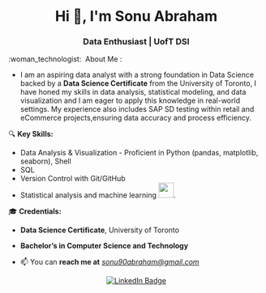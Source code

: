 
<!-- Centering an Image and Enlarging it-->

<!--Displaying GitHub Profile View Counter -->
<p align="center"><img src="https://komarev.com/ghpvc/?username=SairoTech&style=flat-square&color=blue" alt=""></p>

<!--Introduce yourself !!-->
<h1 align="center">Hi 👋, I'm Sonu Abraham</h1>
<h3 align="center"> Data Enthusiast | UofT DSI </h3>
 :woman_technologist: &nbsp;About Me :

<!-- Subheading that Describes Roles and Interests -->

- I am an aspiring data analyst with a strong foundation in Data Science backed by a **Data Science Certificate** from the University of Toronto, I have honed my skills in data analysis, statistical modeling, and data visualization and I am eager to apply this knowledge in real-world settings. My experience also includes SAP SD testing within retail and eCommerce projects,ensuring data accuracy and process efficiency.

🔍 **Key Skills:**
- Data Analysis & Visualization - Proficient in Python (pandas, matplotlib, seaborn), Shell
- SQL 
- Version Control with Git/GitHub
- Statistical analysis and machine learning
    <img src="https://media.giphy.com/media/WUlplcMpOCEmTGBtBW/giphy.gif" width="30">.
  
🎓 **Credentials:**

- **Data Science Certificate**, University of Toronto
- **Bachelor’s in Computer Science and Technology**
  
 

- 📫 You can **reach me at** *sonu90abraham@gmail.com* 

<!-- Adding a LinkedIn Badge -->
<p align="center">
<a href="https://linkedin.com/in/sonuabraham1"><img src="https://img.shields.io/badge/LinkedIn-blue?style=for-the-badge&logo=linkedin&logoColor=white" alt="LinkedIn Badge"></a>
</p>














